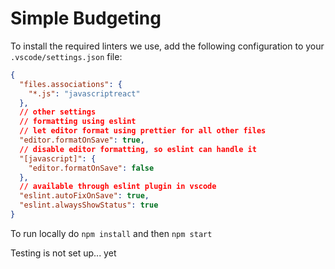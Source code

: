 # Simple Budgeting

To install the required linters we use, add the following configuration to your `.vscode/settings.json` file:

```json
{
  "files.associations": {
    "*.js": "javascriptreact"
  },
  // other settings
  // formatting using eslint
  // let editor format using prettier for all other files
  "editor.formatOnSave": true,
  // disable editor formatting, so eslint can handle it
  "[javascript]": {
    "editor.formatOnSave": false
  },
  // available through eslint plugin in vscode
  "eslint.autoFixOnSave": true,
  "eslint.alwaysShowStatus": true
}
```

To run locally do `npm install` and then `npm start`

Testing is not set up... yet
